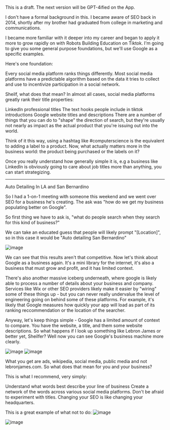 
This is a draft. The next version will be GPT-4ified on the App.

I don't have a formal background in this. I became aware of SEO back in 2014, shortly after my brother had graduated from college in marketing and communications.

I became more familiar with it deeper into my career and began to apply it more to grow rapidly on with Robots Building Education on Tiktok. I'm going to give you some general purpose foundations, but we'll use Google as a specific examples.

Here's one foundation:

Every social media platform ranks things differently. Most social media platforms have a predictable algorithm based on the data it tries to collect and use to incentivize participation in a social network.

Sheilf, what does that mean? In almost all cases, social media platforms greatly rank their title properties:

LinkedIn professional titles
The text hooks people include in tiktok introductions
Google website titles and descriptions
There are a number of things that you can do to "shape" the direction of search, but they're usually not nearly as impact as the actual product that you're issuing out into the world. 

Think of it this way, using a hashtag like #computerscience is the equivalent to adding a label to a product. Now, what actually matters more in the business world: the product being purchased or the labels on it?

Once you really understand how generally simple it is, e.g a business like LinkedIn is obviously going to care about job titles more than anything, you can start strategizing.



---



Auto Detailing In LA and San Bernardino

So I had a 1-on-1 meeting with someone this weekend and we went over SEO for a business he's creating. The ask was "how do we get my business populating better on Google".

So first thing we have to ask is, "what do people search when they search for this kind of business?"

We can take an educated guess that people will likely prompt "<Product Needed>[Location]", so in this case it would be "Auto detailing San Bernardino"

![image](https://github.com/RobotsBuildingEducation/Educate/assets/65219666/41283ab8-33e6-4ab3-ae6f-7223f4438076)





We can see that this results aren't that competitive. Now let's think about Google as a business again. It's a mini library for the internet, it's also a business that must grow and profit, and it has limited context.

There's also another massive iceberg underneath, where google is likely able to process a number of details about your business and company. Services like Wix or other SEO providers likely make it easier by "wiring" some of these things up - but you can never really undervalue the level of engineering going on behind some of these platforms. For example, it's likely that Google measures how quickly your app will load as part of its ranking reccommendation or the location of the searcher.



Anyway, let's keep things simple - Google has a limited amount of context to compare. You have the website, a title, and them some website descriptions. So what happens if I look up something like Lebron James or better yet, Sheilfer? Well now you can see Google's business machine more clearly.

![image](https://github.com/RobotsBuildingEducation/Educate/assets/65219666/3925ef4f-8224-428d-a3ba-b3a67db7ee3d)
![image](https://github.com/RobotsBuildingEducation/Educate/assets/65219666/5643f897-e7be-40db-aa35-2a1ce9405b7d)








What you get are ads, wikipedia, social media, public media and not lebronjames.com. So what does that mean for you and your business?

This is what I recommend, very simply:

Understand what words best describe your line of business
Create a network of the words across various social media platforms.
Don't be afraid to experiment with titles. Changing your SEO is like changing your headquarters. 


This is a great example of what not to do:
  ![image](https://github.com/RobotsBuildingEducation/Educate/assets/65219666/5cebdfd9-3d6a-46bd-bb65-0b257d1af42a)




![image](https://github.com/RobotsBuildingEducation/Educate/assets/65219666/a02a5d10-dc62-4217-94b3-28c4c966bff5)
